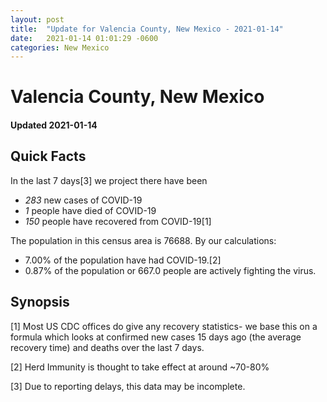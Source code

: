 ```yaml
---
layout: post
title:  "Update for Valencia County, New Mexico - 2021-01-14"
date:   2021-01-14 01:01:29 -0600
categories: New Mexico
---
```


# Valencia County, New Mexico
#### Updated 2021-01-14

## Quick Facts

In the last 7 days[3] we project there have been
- *283* new cases of COVID-19
- *1* people have died of COVID-19
- *150* people have recovered from COVID-19[1]

The population in this census area is 76688. By our calculations:
- 7.00% of the population have had COVID-19.[2]
- 0.87% of the population or 667.0 people are actively fighting the virus.

## Synopsis




[1] Most US CDC offices do give any recovery statistics- we base this on a formula which looks at confirmed new cases
15 days ago (the average recovery time) and deaths over the last 7 days.

[2] Herd Immunity is thought to take effect at around ~70-80%

[3] Due to reporting delays, this data may be incomplete.
 
    